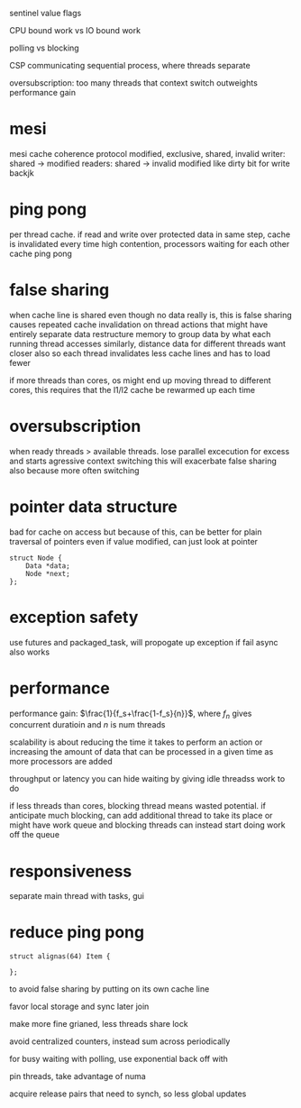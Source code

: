 sentinel value
flags

CPU bound work vs IO bound work

polling vs blocking

CSP communicating sequential process, where threads separate

oversubscription: too many threads that context switch outweights performance gain

# mesi
mesi cache coherence protocol
modified, exclusive, shared, invalid
writer: shared -> modified
readers: shared -> invalid
modified like dirty bit for write backjk

# ping pong
per thread cache. if read and write over protected data in same step, cache is invalidated every time
high contention, processors waiting for each other
cache ping pong

# false sharing
when cache line is shared even though no data really is, this is false sharing
causes repeated cache invalidation on thread actions that might have entirely separate data
restructure memory to group data by what each running thread accesses
similarly, distance data for different threads
want closer also so each thread invalidates less cache lines and has to load fewer

if more threads than cores, os might end up moving thread to different cores,
this requires that the l1/l2 cache be rewarmed up each time

# oversubscription
when ready threads > available threads. lose parallel excecution for excess and starts agressive context switching
this will exacerbate false sharing also because more often switching

# pointer data structure
bad for cache on access but because of this, can be better for plain traversal of pointers
even if value modified, can just look at pointer
```
struct Node {
    Data *data;
    Node *next;
};

```
# exception safety
use futures and packaged_task, will propogate up exception if fail
async also works


# performance
performance gain: $\frac{1}{f_s+\frac{1-f_s}{n}}$, where $f_n$ gives concurrent duratioin and $n$ is num threads

scalability is about reducing the time it takes to perform an action or increasing
the amount of data that can be processed in a given time as more processors are added

throughput or latency
you can hide waiting by giving idle threadss work to do

if less threads than cores, blocking thread means wasted potential.
if anticipate much blocking, can add additional thread to take its place
or might have work queue and blocking threads can instead start doing work off the queue

# responsiveness
separate main thread with tasks, gui

# reduce ping pong
```
struct alignas(64) Item {

};
```
to avoid false sharing by putting on its own cache line

favor local storage and sync later join

make more fine grianed, less threads share lock

avoid centralized counters, instead sum across periodically

for busy waiting with polling, use exponential back off with

pin threads, take advantage of numa

acquire release pairs that need to synch, so less global updates




